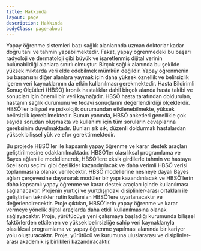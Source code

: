 ```yaml
---
title: Hakkında
layout: page
description: Hakkında
bodyClass: page-about
---
```


Yapay öğrenme sistemleri bazı sağlık alanlarında uzman doktorlar kadar doğru tanı ve tahmin yapabilmektedir. Fakat, yapay öğrenmedeki bu başarı radyoloji ve dermatoloji gibi büyük ve işaretlenmiş dijital verinin bulunabildiği alanlara sınırlı olmuştur. Birçok sağlık alanında bu şekilde yüksek miktarda veri elde edebilmek mümkün değildir. Yapay öğrenmenin bu başarısını diğer alanlara yaymak için daha yüksek öznellik ve belirsizlik içeren veri kaynaklarının da etkin kullanılması gerekmektedir. Hasta Bildirimli Sonuç Ölçütleri (HBSÖ) kronik hastalıklar dahil birçok alanda hasta takibi ve sonuçları için önemli bir veri kaynağıdır. HBSÖ hasta tarafından doldurulan, hastanın sağlık durumunu ve tedavi sonuçlarını değerlendirdiği ölçeklerdir. HBSÖ’ler bilişsel ve psikolojik durumundan etkilenebilmekte, yüksek belirsizlik içerebilmektedir. Bunun yanında, HBSÖ anketleri genellikle çok sayıda sorudan oluşmakta ve kullanımı için tüm soruların cevaplarına gereksinim duyulmaktadır. Bunları sık sık, düzenli doldurmak hastalardan yüksek bilişsel yük ve efor gerektirmektedir.

Bu projede HBSÖ’ler ile kapsamlı yapay öğrenme ve karar destek araçları geliştirilmesine odaklanılmaktadır. HBSÖ’ler olasılıksal programlama ve Bayes ağları ile modellenerek, HBSÖ’lere eksik girdilerle tahmin ve hastaya özel soru seçimi gibi özellikler kazandırılacak ve daha verimli HBSÖ verisi toplanmasına olanak verilecektir. HBSÖ modellerine nesneye dayalı Bayes ağları çerçevesine dayanarak modüler bir yapı kazandırılacak ve HBSÖ’lerin daha kapsamlı yapay öğrenme ve karar destek araçları içinde kullanılması sağlanacaktır. Projenin yurtiçi ve yurtdışındaki disiplinler-arası ortakları ile geliştirilen teknikler rutin kullanılan HBSÖ’lere uyarlanacaktır ve değerlendirecektir. Proje çıktıları, HBSÖ’lerin yapay öğrenme ve karar vermeye yönelik dijital araçlarda daha etkili kullanılmasına olanak sağlayacaktır. Proje, yürütücüye yeni çalışmaya başladığı kurumunda bilişsel faktörlerden etkilenen ve yüksek belirsizliğe sahip veri kaynaklarıyla olasılıksal programlama ve yapay öğrenme yapılması alanında bir kariyer yolu oluşturacaktır. Proje, yürütücü ve kurumuna uluslararası ve disiplinler-arası akademik iş birlikleri kazandıracaktır.
